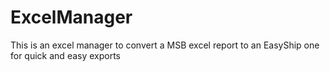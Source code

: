 # ExcelManager
This is an excel manager to convert a MSB excel report to an EasyShip one for quick and easy exports
